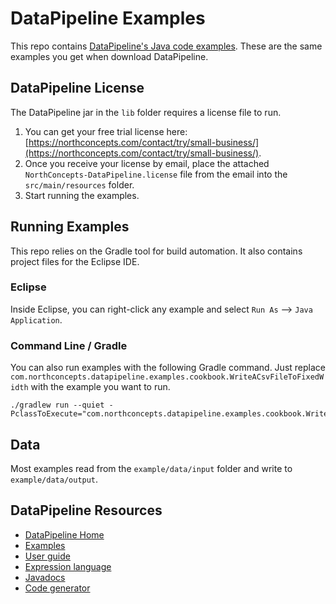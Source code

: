 # DataPipeline Examples
This repo contains [DataPipeline's Java code examples](https://northconcepts.com/docs/examples/).  These are the same examples you get when download DataPipeline.


## DataPipeline License
The DataPipeline jar in the `lib` folder requires a license file to run.

1. You can get your free trial license here: [https://northconcepts.com/contact/try/small-business/](https://northconcepts.com/contact/try/small-business/).
2. Once you receive your license by email, place the attached `NorthConcepts-DataPipeline.license` file from the email into the `src/main/resources` folder.
3. Start running the examples. 

## Running Examples
This repo relies on the Gradle tool for build automation.  It also contains project files for the Eclipse IDE.

### Eclipse
Inside Eclipse, you can right-click any example and select `Run As` --> `Java Application`.

### Command Line / Gradle
You can also run examples with the following Gradle command.  Just replace `com.northconcepts.datapipeline.examples.cookbook.WriteACsvFileToFixedWidth` with the example you want to run.

    ./gradlew run --quiet -PclassToExecute="com.northconcepts.datapipeline.examples.cookbook.WriteACsvFileToFixedWidth"

## Data
Most examples read from the `example/data/input` folder and write to `example/data/output`.

## DataPipeline Resources
- [DataPipeline Home](https://northconcepts.com/)
- [Examples](https://northconcepts.com/docs/examples/)
- [User guide](https://northconcepts.com/docs/user-guide/)
- [Expression language](https://northconcepts.com/docs/expression-language/)
- [Javadocs](https://northconcepts.com/javadocs)
- [Code generator](https://northconcepts.com/tools/data-prep/)
